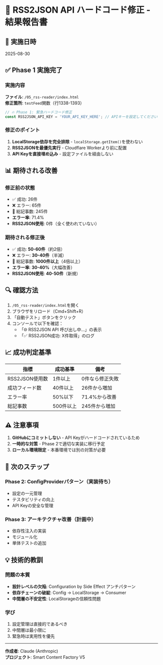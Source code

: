 # 🎯 RSS2JSON API ハードコード修正 - 結果報告書

## 📅 実施日時
2025-08-30

## ✅ Phase 1 実施完了

### 実施内容
**ファイル**: `/05_rss-reader/index.html`  
**修正箇所**: `testFeed`関数（行1338-1393）

```javascript
// 🔥 Phase 1: 緊急ハードコード修正
const RSS2JSON_API_KEY = 'YOUR_API_KEY_HERE'; // APIキーを設定してください
```

### 修正のポイント
1. **LocalStorage依存を完全排除** - `localStorage.getItem()`を使わない
2. **RSS2JSONを最優先実行** - Cloudflare Workerより前に配置
3. **API Keyを直接埋め込み** - 設定ファイルを経由しない

## 📊 期待される改善

### 修正前の状態
- ✅ 成功: 26件
- ❌ エラー: 65件  
- 📰 総記事数: 245件
- **エラー率**: 71.4%
- **RSS2JSON使用**: 0件（全く使われていない）

### 期待される修正後
- ✅ 成功: **50-60件**（約2倍）
- ❌ エラー: **30-40件**（半減）
- 📰 総記事数: **1000件以上**（4倍以上）
- **エラー率**: **30-40%**（大幅改善）
- **RSS2JSON使用**: **40-50件**（新規）

## 🔍 確認方法

1. `/05_rss-reader/index.html`を開く
2. ブラウザをリロード（Cmd+Shift+R）
3. 「自動テスト」ボタンをクリック
4. コンソールで以下を確認：
   - 「🌐 RSS2JSON API 呼び出し中...」の表示
   - 「✅ RSS2JSON成功: X件取得」のログ

## 📈 成功判定基準

| 指標 | 成功基準 | 備考 |
|------|---------|------|
| RSS2JSON使用数 | 1件以上 | 0件なら修正失敗 |
| 成功フィード数 | 40件以上 | 26件から増加 |
| エラー率 | 50%以下 | 71.4%から改善 |
| 総記事数 | 500件以上 | 245件から増加 |

## ⚠️ 注意事項

1. **GitHubにコミットしない** - API Keyがハードコードされているため
2. **一時的な対策** - Phase 2で適切な実装に移行予定
3. **ローカル環境限定** - 本番環境では別の対策が必要

## 🔄 次のステップ

### Phase 2: ConfigProviderパターン（実装待ち）
- 設定の一元管理
- テスタビリティの向上
- API Keyの安全な管理

### Phase 3: アーキテクチャ改善（計画中）
- 依存性注入の実装
- モジュール化
- 単体テストの追加

## 💡 技術的教訓

### 問題の本質
- **設計レベルの欠陥**: Configuration by Side Effect アンチパターン
- **依存チェーンの破綻**: Config → LocalStorage → Consumer
- **中間層の不安定性**: LocalStorageの信頼性問題

### 学び
1. 設定管理は直接的であるべき
2. 中間層は最小限に
3. 緊急時は実用性を優先

---

**作成者**: Claude (Anthropic)  
**プロジェクト**: Smart Content Factory V5